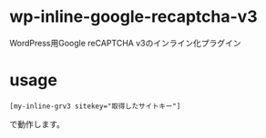 # wp-inline-google-recaptcha-v3
WordPress用Google reCAPTCHA v3のインライン化プラグイン

# usage

```
[my-inline-grv3 sitekey="取得したサイトキー"]
```

で動作します。
